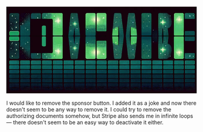 ![profile](profile-image.png)

I would like to remove the sponsor button. I added it as a joke and now there doesn't seem to be any way to remove it. I could try to remove the authorizing documents somehow, but Stripe also sends me in infinite loops — there doesn't seem to be an easy way to deactivate it either.
<!--
**standardgalactic/standardgalactic** is a ✨ _special_ ✨ repository because its `README.md` (this file) appears on your GitHub profile.

Here are some ideas to get you started:

- 🔭 I’m currently working on ...
- 🌱 I’m currently learning ...
- 👯 I’m looking to collaborate on ...
- 🤔 I’m looking for help with ...
- 💬 Ask me about ...
- 📫 How to reach me: ...
- 😄 Pronouns: ...
- ⚡ Fun fact: ...

![netscape](Emommit.jpg)
-->
